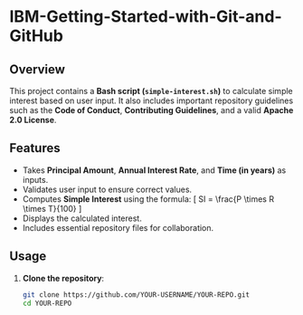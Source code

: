 # IBM-Getting-Started-with-Git-and-GitHub
## Overview

This project contains a **Bash script (`simple-interest.sh`)** to calculate simple interest based on user input. It also includes important repository guidelines such as the **Code of Conduct**, **Contributing Guidelines**, and a valid **Apache 2.0 License**.

## Features

- Takes **Principal Amount**, **Annual Interest Rate**, and **Time (in years)** as inputs.
- Validates user input to ensure correct values.
- Computes **Simple Interest** using the formula:
  \[
  SI = \frac{P \times R \times T}{100}
  \]
- Displays the calculated interest.
- Includes essential repository files for collaboration.

## Usage

1. **Clone the repository**:
   ```sh
   git clone https://github.com/YOUR-USERNAME/YOUR-REPO.git
   cd YOUR-REPO
